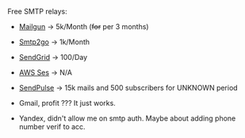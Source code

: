 Free SMTP relays:
- [Mailgun](mailgun.com) -> 5k/Month (~~for~~ per 3 months)
- [Smtp2go](smtp2go.com) -> 1k/Month
- [SendGrid](sendgrid.com) -> 100/Day
- [AWS Ses](https://aws.amazon.com/ses/) -> N/A
- [SendPulse](https://sendpulse.com/prices) -> 15k mails and 500 subscribers for UNKNOWN period

- Gmail, profit ??? It just works.
- Yandex, didn't allow me on smtp auth. Maybe about adding phone number verif to acc.



